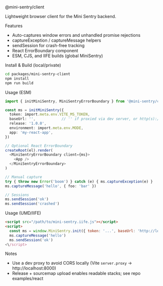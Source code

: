 @mini-sentry/client

Lightweight browser client for the Mini Sentry backend.

Features
- Auto-captures window errors and unhandled promise rejections
- captureException / captureMessage helpers
- sendSession for crash-free tracking
- React ErrorBoundary component
- ESM, CJS, and IIFE builds (global MiniSentry)

Install & Build (local/private)

```bash
cd packages/mini-sentry-client
npm install
npm run build
```

Usage (ESM)

```ts
import { initMiniSentry, MiniSentryErrorBoundary } from '@mini-sentry/client'

const ms = initMiniSentry({
  token: import.meta.env.VITE_MS_TOKEN,
  baseUrl: '',            // '' if proxied via dev server, or http(s)://api
  release: '1.0.0',
  environment: import.meta.env.MODE,
  app: 'my-react-app',
})

// Optional React ErrorBoundary
createRoot(el).render(
  <MiniSentryErrorBoundary client={ms}>
    <App />
  </MiniSentryErrorBoundary>
)

// Manual capture
try { throw new Error('boom') } catch (e) { ms.captureException(e) }
ms.captureMessage('hello', { foo: 'bar' })

// Sessions
ms.sendSession('ok')
ms.sendSession('crashed')
```

Usage (UMD/IIFE)

```html
<script src="/path/to/mini-sentry.iife.js"></script>
<script>
  const ms = window.MiniSentry.init({ token: '...', baseUrl: 'http://localhost:8000' })
  ms.captureMessage('hello')
  ms.sendSession('ok')
<\/script>
```

Notes
- Use a dev proxy to avoid CORS locally (Vite `server.proxy` → http://localhost:8000)
- Release + sourcemap upload enables readable stacks; see repo examples/react

